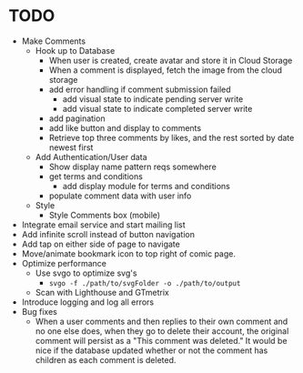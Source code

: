 # TODO

- Make Comments
  - Hook up to Database
    - When user is created, create avatar and store it in Cloud Storage
    - When a comment is displayed, fetch the image from the cloud storage
    - add error handling if comment submission failed
      - add visual state to indicate pending server write
      - add visual state to indicate completed server write
    - add pagination
    - add like button and display to comments
    - Retrieve top three comments by likes, and the rest sorted by date newest first
  - Add Authentication/User data
    - Show display name pattern reqs somewhere
    - get terms and conditions
      - add display module for terms and conditions
    - populate comment data with user info
  - Style
    - Style Comments box (mobile)
- Integrate email service and start mailing list
- Add infinite scroll instead of button navigation
- Add tap on either side of page to navigate
- Move/animate bookmark icon to top right of comic page.
- Optimize performance
  - Use svgo to optimize svg's
    - `svgo -f ./path/to/svgFolder -o ./path/to/output`
  - Scan with Lighthouse and GTmetrix
- Introduce logging and log all errors
- Bug fixes
  - When a user comments and then replies to their own comment and no one else does, when they go to delete their account, the original comment will persist as a "This comment was deleted." It would be nice if the database updated whether or not the comment has children as each comment is deleted.
